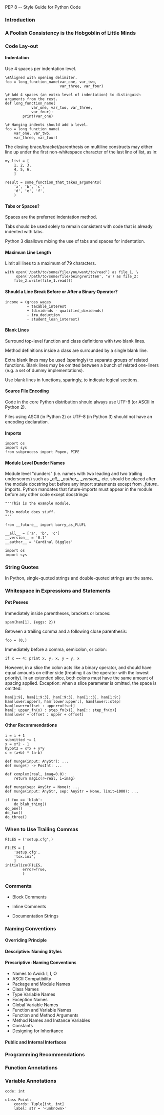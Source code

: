 PEP 8 -- Style Guide for Python Code 


### Introduction

### A Foolish Consistency is the Hobgoblin of Little Minds

### Code Lay-out

#### Indentation
Use 4 spaces per indentation level.

    \#Aligned with opening delimiter.
    foo = long_function_name(var_one, var_two,
                             var_three, var_four)

    \# Add 4 spaces (an extra level of indentation) to distinguish arguments from the rest.
    def long_function_name(
                var_one, var_two, var_three,
                var_four):
            print(var_one)

    \# Hanging indents should add a level.
    foo = long_function_name(
        var_one, var_two,
        var_three, var_four)


The closing brace/bracket/parenthesis on multiline constructs may either line up under the first non-whitespace character of the last line of list, as in:

    my_list = [
        1, 2, 3,
        4, 5, 6,
        ]

    result = some_function_that_takes_arguments(
        'a', 'b', 'c',
        'd', 'e', 'f',
        )

#### Tabs or Spaces?
Spaces are the preferred indentation method.

Tabs should be used solely to remain consistent with code that is already indented with tabs.

Python 3 disallows mixing the use of tabs and spaces for indentation.

#### Maximum Line Length
Limit all lines to a maximum of 79 characters.

    with open('/path/to/some/file/you/want/to/read') as file_1, \
         open('/path/to/some/file/being/written', 'w') as file_2:
        file_2.write(file_1.read())

#### Should a Line Break Before or After a Binary Operator?
    income = (gross_wages
              + taxable_interest
              + (dividends - qualified_dividends)
              - ira_deduction
              - student_loan_interest)

#### Blank Lines

Surround top-level function and class definitions with two blank lines.

Method definitions inside a class are surrounded by a single blank line.

Extra blank lines may be used (sparingly) to separate groups of related functions. Blank lines may be omitted between a bunch of related one-liners (e.g. a set of dummy implementations).

Use blank lines in functions, sparingly, to indicate logical sections.
    
#### Source File Encoding
Code in the core Python distribution should always use UTF-8 (or ASCII in Python 2).

Files using ASCII (in Python 2) or UTF-8 (in Python 3) should not have an encoding declaration.

#### Imports
    import os
    import sys
    from subprocess import Popen, PIPE
    
#### Module Level Dunder Names
Module level "dunders" (i.e. names with two leading and two trailing underscores) such as \__all__, \__author__, \__version__, etc. should be placed after the module docstring but before any import statements except from \__future__ imports. Python mandates that future-imports must appear in the module before any other code except docstrings:

    """This is the example module.

    This module does stuff.
    """

    from __future__ import barry_as_FLUFL

    __all__ = ['a', 'b', 'c']
    __version__ = '0.1'
    __author__ = 'Cardinal Biggles'

    import os
    import sys

### String Quotes
In Python, single-quoted strings and double-quoted strings are the same.

### Whitespace in Expressions and Statements

#### Pet Peeves
Immediately inside parentheses, brackets or braces:

    spam(ham[1], {eggs: 2})

Between a trailing comma and a following close parenthesis:

    foo = (0,)

Immediately before a comma, semicolon, or colon:

    if x == 4: print x, y; x, y = y, x

However, in a slice the colon acts like a binary operator, and should have equal amounts on either side (treating it as the operator with the lowest priority). In an extended slice, both colons must have the same amount of spacing applied. Exception: when a slice parameter is omitted, the space is omitted:

    ham[1:9], ham[1:9:3], ham[:9:3], ham[1::3], ham[1:9:]
    ham[lower:upper], ham[lower:upper:], ham[lower::step]
    ham[lower+offset : upper+offset]
    ham[: upper_fn(x) : step_fn(x)], ham[:: step_fn(x)]
    ham[lower + offset : upper + offset]


#### Other Recommendations

    i = i + 1
    submitted += 1
    x = x*2 - 1
    hypot2 = x*x + y*y
    c = (a+b) * (a-b)

    def munge(input: AnyStr): ...
    def munge() -> PosInt: ...

    def complex(real, imag=0.0):
        return magic(r=real, i=imag)

    def munge(sep: AnyStr = None): ...
    def munge(input: AnyStr, sep: AnyStr = None, limit=1000): ...

    if foo == 'blah':
        do_blah_thing()
    do_one()
    do_two()
    do_three()
### When to Use Trailing Commas

    FILES = ('setup.cfg',)

    FILES = [
        'setup.cfg',
        'tox.ini',
        ]
    initialize(FILES,
            error=True,
            )

### Comments
    
- Block Comments
    
- Inline Comments

- Documentation Strings

### Naming Conventions
    
#### Overriding Principle
#### Descriptive: Naming Styles
#### Prescriptive: Naming Conventions
- Names to Avoid: l, I, O
- ASCII Compatibility
- Package and Module Names
- Class Names
- Type Variable Names
- Exception Names
- Global Variable Names
- Function and Variable Names
- Function and Method Arguments
- Method Names and Instance Variables
- Constants
- Designing for Inheritance
#### Public and Internal Interfaces

### Programming Recommendations

### Function Annotations

### Variable Annotations
    code: int

    class Point:
        coords: Tuple[int, int]
        label: str = '<unknown>'
